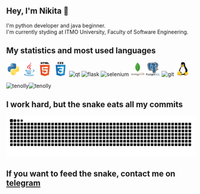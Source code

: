 <h2>Hey, I'm Nikita 👋</h2>
I'm python developer and java beginner.<br>
I'm currently styding at ITMO University, Faculty of Software Engineering.
<h2>My statistics and most used languages</h2>
<p align="left">
  <img src="https://raw.githubusercontent.com/devicons/devicon/master/icons/python/python-original.svg" alt="python" width="38" height="38"/>
  <img src="https://raw.githubusercontent.com/devicons/devicon/master/icons/java/java-original.svg" alt="java" width="38" height="38"/>
  <img src="https://raw.githubusercontent.com/devicons/devicon/master/icons/html5/html5-original-wordmark.svg" alt="html5" width="38" height="38"/>
  <img src="https://raw.githubusercontent.com/devicons/devicon/master/icons/css3/css3-original-wordmark.svg" alt="css3" width="38" height="38"/>
  <img src="https://upload.wikimedia.org/wikipedia/commons/0/0b/Qt_logo_2016.svg" alt="qt" width="38" height="38"/>
  <img src="https://www.vectorlogo.zone/logos/pocoo_flask/pocoo_flask-icon.svg" alt="flask" width="38" height="38"/>
  <img src="https://raw.githubusercontent.com/detain/svg-logos/780f25886640cef088af994181646db2f6b1a3f8/svg/selenium-logo.svg" alt="selenium" width="38" height="38"/>
  <img src="https://raw.githubusercontent.com/devicons/devicon/master/icons/mongodb/mongodb-original-wordmark.svg" alt="mongodb" width="38" height="38"/>
  <img src="https://raw.githubusercontent.com/devicons/devicon/master/icons/postgresql/postgresql-original-wordmark.svg" alt="postgresql" width="38" height="38"/>
  <img src="https://www.vectorlogo.zone/logos/git-scm/git-scm-icon.svg" alt="git" width="38" height="38"/>
  <img src="https://raw.githubusercontent.com/devicons/devicon/master/icons/linux/linux-original.svg" alt="linux" width="38" height="38"/>
</p>
<img align="left" src="https://github-readme-stats.vercel.app/api?username=tenolly&show_icons=true&hide=contribs&theme=radical" alt="tenolly"/>
<p align="left"><img src="https://github-readme-stats.vercel.app/api/top-langs/?username=tenolly&layout=compact&theme=radical" alt="tenolly"/></p>
<h2>I work hard, but the snake eats all my commits</h2>
<picture>
  <source media="(prefers-color-scheme: dark)" srcset="https://raw.githubusercontent.com/tenolly/tenolly/output/github-contribution-grid-snake-dark.svg">
  <source media="(prefers-color-scheme: light)" srcset="https://raw.githubusercontent.com/tenolly/tenolly/output/github-contribution-grid-snake.svg">
  <img alt="github contribution grid snake animation" src="https://raw.githubusercontent.com/tenolly/tenolly/output/github-contribution-grid-snake.svg">
</picture>
<h2>If you want to feed the snake, contact me on <a href="https://t.me/tenoly">telegram</a></h2>
<!---
![Profile views](https://komarev.com/ghpvc/?username=tenolly&style=flat-square)
![Telegram](https://img.shields.io/badge/-telegram-red?style=flat-square&color=white&logo=telegram)<br>--->
